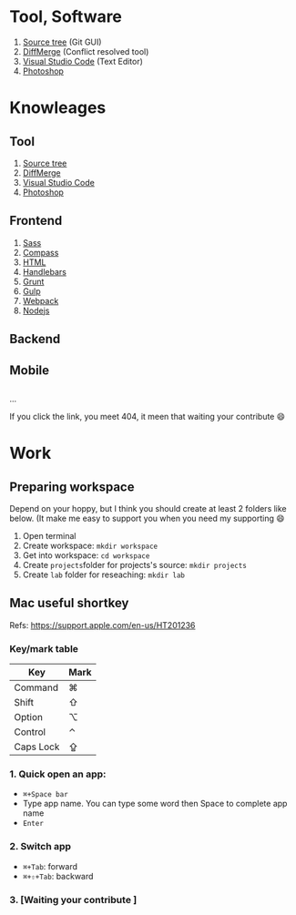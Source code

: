 # Tool, Software

1. [Source tree](https://www.sourcetreeapp.com/) (Git GUI)
2. [DiffMerge](https://sourcegear.com/diffmerge/) (Conflict resolved tool)
2. [Visual Studio Code](https://code.visualstudio.com/) (Text Editor)
3. [Photoshop](http://www.photoshop.com/)

# Knowleages 

## Tool

1. [Source tree](https://github.com/riv-dev/git/wiki)
2. [DiffMerge](https://github.com/riv-dev/git/wiki/How-to-resolve-conflicts)
2. [Visual Studio Code](https://github.com/riv-dev/git/wiki/visual-studio-code) 
3. [Photoshop](https://github.com/riv-dev/photoshop)

## Frontend 

1. [Sass](https://github.com/riv-dev/sass)
2. [Compass](https://github.com/riv-dev/compass)
3. [HTML](https://github.com/riv-dev/html)
4. [Handlebars](https://github.com/riv-dev/handlebars)
5. [Grunt](https://github.com/riv-dev/grunt)
6. [Gulp](https://github.com/riv-dev/gulp)
7. [Webpack](https://github.com/riv-dev/webpack)
8. [Nodejs](https://github.com/riv-dev/nodejs)

## Backend

## Mobile 

## 
...

If you click the link, you meet 404, it meen that waiting your contribute :smile: 

# Work

## Preparing workspace

Depend on your hoppy, but I think you should create at least 2 folders like below. (It make me easy to support you when you need my supporting :smile: 

1. Open terminal 
2. Create workspace: `mkdir workspace`
3. Get into workspace: `cd workspace`
4. Create `projects`folder for projects's source:  `mkdir projects`
5. Create `lab` folder for reseaching:     `mkdir lab`

## Mac useful shortkey 

Refs: https://support.apple.com/en-us/HT201236

### Key/mark table 

| Key       | Mark |
|-----------|------|
| Command   | ⌘    |
| Shift     | ⇧    |
| Option    | ⌥    |
| Control   | ⌃    |
| Caps Lock | ⇪    |

### 1. Quick open an app: 
- `⌘+Space bar`
- Type app name. You can type some word then Space to complete app name 
- `Enter` 

### 2. Switch app 

- `⌘+Tab`: forward 
- `⌘+⇧+Tab`:  backward

### 3. [Waiting your contribute ]





